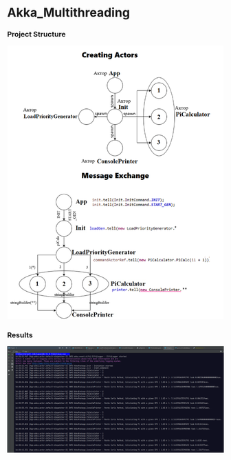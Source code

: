 # Akka_Multithreading

### Project Structure
![Alt text](https://github.com/kremlev404/Akka_Multithreading/blob/master/actors.png "Structure title")

### Results 
![Alt text](https://github.com/kremlev404/Akka_Multithreading/blob/master/1.png "Results title")
